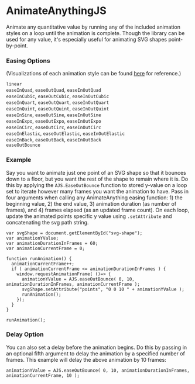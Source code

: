 # AnimateAnythingJS

Animate any quantitative value by running any of the included animation styles on a loop until the animation is complete. Though the library can be used for any value, it's especially useful for animating SVG shapes point-by-point. 


### Easing Options
(Visualizations of each animation style can be found [here](https://easings.net/en) for reference.)

`linear` <br>
`easeInQuad`, `easeOutQuad`, `easeInOutQuad` <br>
`easeInCubic`, `easeOutCubic`, `easeInOutCubic` <br>
`easeInQuart`, `easeOutQuart`, `easeInOutQuart` <br>
`easeInQuint`, `easeOutQuint`, `easeInOutQuint` <br>
`easeInSine`, `easeOutSine`, `easeInOutSine` <br>
`easeInExpo`, `easeOutExpo`, `easeInOutExpo` <br>
`easeInCirc`, `easeOutCirc`, `easeInOutCirc` <br>
`easeInElastic`, `easeOutElastic`, `easeInOutElastic` <br>
`easeInBack`, `easeOutBack`, `easeInOutBack` <br>
`easeOutBounce` <br>


### Example

Say you want to animate just one point of an SVG shape so that it bounces down to a floor, but you want the rest of the shape to remain where it is. Do this by applying the `AJS.EaseOutBounce` function to stored y-value on a loop set to iterate however many frames you want the animation to have. Pass in four arguments when calling any AnimateAnything easing function: 1) the beginning value, 2) the end value, 3) animation duration (as number of frames), and 4) frames elapsed (as an updated frame count). On each loop, update the animated points specific y value using `.setAttribute` and concatenating the svg path string.

```
var svgShape = document.getElementById("svg-shape");
var animationYValue;
var animationDurationInFrames = 60;
var animationCurrentFrame = 0;

function runAnimation() {
  animationCurrentFrame++;
  if ( animationCurrentFrame <= animationDurationInFrames ) {
    window.requestAnimationFrame( ()=> { 
      animationYValue = AJS.easeOutBounce( 0, 10, animationDurationInFrames, animationCurrentFrame );
      svgShape.setAttribute("points", "0 0 10 " + animationYValue );
      runAnimation();
    });
  } 
}

runAnimation();
```

### Delay Option

You can also set a delay before the animation begins. Do this by passing in an optional fifth argument to delay the animation by a specified number of frames. This example will delay the above animation by 10 frames:

```
animationYValue = AJS.easeOutBounce( 0, 10, animationDurationInFrames, animationCurrentFrame, 10 );
```



